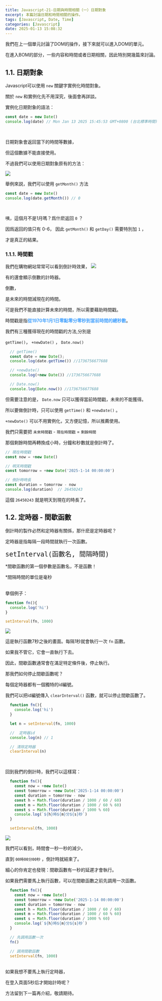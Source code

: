 ```yaml
---
title: Javascript-21-日期與時間相關（一）日期對象
excerpt: 本篇討論日期和時間相關的操作。
tags: [Javascript, Date, Time] 
categories: [Javascript]
date: 2025-01-13 15:08:32
---
```


我們在上一個單元討論了DOM的操作，接下來就可以進入DOM的單元。

在進入BOM的部分，一些内容和時間或者日期相關，因此特別開幾篇來討論。

## 1.1. 日期對象
Javascript可以使用 `new` 關鍵字實例化時間對象。

關於 `new` 和實例化先不用深究，後面會再詳談。

實例化日期對象的語法：

```javascript
const date = new Date()
console.log(date) // Mon Jan 13 2025 15:45:53 GMT+0800 (台北標準時間)
```
<br>

日期對象會返回當下的時間等數據，

但這個數據不能直接使用。

不過我們可以使用日期對象原有的方法：

![](/img/JS/JS-21-1.png) 
<br>

舉例來説，我們可以使用 `getMonth()` 方法
```javascript
const date = new Date()
console.log(date.getMonth()) // 0
```
<br>

咦，這個月不是1月嗎？爲什麽返回 `0` ？
<br>

因爲返回的值只有 0-6， 因此 `getMonth()` 和 `getDay()` 需要特別加 `1` ，

才是真正的結果。

### 1.1.1. 時間戳
我們在購物網站常常可以看到倒計時效果，
![](/img/JS/JS-21-2.jpg) 

有的還會顯示倒數的計時器。

倒數，

是未來的時間減現在的時間。

可是我們不能直接計算未來的時間，所以需要藉助時間戳。

時間戳是指<font color="#46A3FF">**從1970年1月1日零點零分零秒到當前時間的總秒數**</font>。

我們有三種獲得現在的時間戳的方法,分別是

`getTime()`， `+newDate()` ， `Date.now()`

```javascript
  // getTime() 
  const date = new Date();
  console.log(date.getTime()) //1736756677688

  // +newDate()
  console.log(+new Date()) //1736756677688

  // Date.now()
  console.log(Date.now()) //1736756677688
```

但需要注意的是， `Date.now` 只可以獲得當前時間戳，未來的不能獲得。

所以要做倒計時，只可以使用 `getTime()` 和 `+newDate()` 。

`+newDate()` 可以不用實例化，又方便記憶，所以推薦使用。
<br>

我們只需要把 `未來時間戳` - `現在時間戳` = `剩餘時間`

那個剩餘時間再轉換成小時，分鐘和秒數就是倒計時了。

```javascript
// 現在時間戳
const now = +new Date()

// 明天時間戳
const tomorrow = +new Date('2025-1-14 00:00:00')

// 倒計時時長
const duration = tomorrow - now
console.log(duration)  // 26450243
```

這個 `26450243` 就是明天到現在的時長了。

## 1.2. 定時器 - 間歇函數
倒計時的製作必然和定時器有關係，那什麽是定時器呢？

定時器是指每隔一段時間就執行一次函數。
<br>

<font size="5">`setInterval(函數名, 間隔時間)`</font>


*間歇函數的第一個參數是函數名，不是函數！

*間隔時間的單位是毫秒


<br>
擧個例子：

```javascript
function fn(){
  console.log('hi')
}

setInterval(fn, 1000)
```
![](/img/JS/JS-21-3.png) 

這是執行函數7秒之後的畫面。每隔1秒就會執行一次 `fn` 函數。

如果我不管它，它會一直執行下去。

因此，間歇函數通常會在滿足特定條件後，停止執行。
<br>

那我們如何停止間歇函數呢？

每個定時器都有一個獨特的id編號。

我們可以把id編號傳入 `clearInterval()` 函數，就可以停止間歇函數了。

```javascript
  function fn(){
    console.log('hi')
  }

  let n = setInterval(fn, 1000)

  //  定時器id
  console.log(n) // 1

  // 清除定時器
  clearInterval(n)
```
<br>

回到我們的倒計時，我們可以這樣寫：
```javascript
  function fn(){
    const now = +new Date()
    const tomorrow = +new Date('2025-1-14 00:00:00')
    const duration = tomorrow - now
    const h = Math.floor(duration / 1000 / 60 / 60)
    const m = Math.floor(duration / 1000 / 60 % 60)
    const s = Math.floor(duration / 1000 % 60)
    console.log(`${h}時${m}分${s}秒`)
  }

  setInterval(fn, 1000)
```
![](/img/JS/JS-21-4.png) 

我們可以看到，時間會一秒一秒的減少。

直到 `00時00分00秒` ，倒計時就結束了。
<br>

細心的你肯定也發現：間歇函數有一秒的延遲才會執行。

如果我們需要馬上執行函數，可以在間歇函數之前先調用一次函數。
```javascript
  function fn(){
    const now = +new Date()
    const tomorrow = +new Date('2025-1-14 00:00:00')
    const duration = tomorrow - now
    const h = Math.floor(duration / 1000 / 60 / 60)
    const m = Math.floor(duration / 1000 / 60 % 60)
    const s = Math.floor(duration / 1000 % 60)
    console.log(`${h}時${m}分${s}秒`)
  }

  // 先調用函數一次
  fn()

  // 調用間歇函數
  setInterval(fn, 1000)
```

<br>
如果我想不要馬上執行定時器，

在登入頁面5秒后才開始計時呢？

方法留到下一篇再介紹，敬請期待。